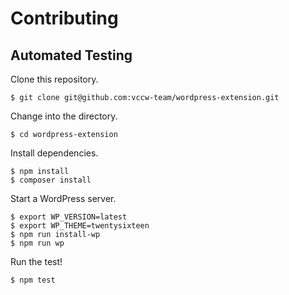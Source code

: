 # Contributing

## Automated Testing

Clone this repository.

```
$ git clone git@github.com:vccw-team/wordpress-extension.git
```

Change into the directory.

```
$ cd wordpress-extension
```

Install dependencies.

```
$ npm install
$ composer install
```

Start a WordPress server.

```
$ export WP_VERSION=latest
$ export WP_THEME=twentysixteen
$ npm run install-wp
$ npm run wp
```

Run the test!

```
$ npm test
```
